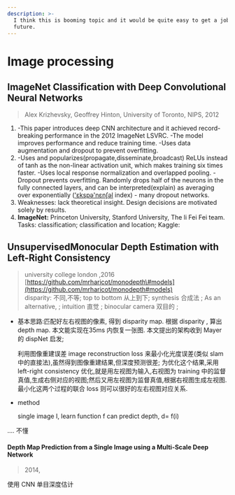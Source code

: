```yaml
---
description: >-
  I think this is booming topic and it would be quite easy to get a job in the
  future.
---
```


# Image processing

## ImageNet Classification with Deep Convolutional Neural Networks

> Alex Krizhevsky, Geoffrey Hinton, University of Toronto, NIPS, 2012

1. -This paper introduces deep CNN architecture and it achieved record-breaking performance in the 2012 ImageNet LSVRC. -The model improves performance and reduce training time. -Uses data augmentation and dropout to prevent overfitting.
2. -Uses and popularizes\(propagate,disseminate,broadcast\) ReLUs instead of tanh as the non-linear activation unit, which makes training six times faster. -Uses local response normalization and overlapped pooling. -Dropout prevents overfitting. Randomly drops half of the neurons in the fully connected layers, and can be interpreted\(explain\) as averaging over exponentially \(['ɛkspə'nɛnʃəl](cmd://Speak/_us_/exponential) index\) - many dropout networks.
3. Weaknesses: lack theoretical insight. Design decisions are motivated solely by results.
4. **ImageNet:** Princeton University, Stanford University, The li Fei Fei team. Tasks: classification; classification and location; Kaggle: 

## UnsupervisedMonocular Depth Estimation with Left-Right Consistency

> university college london ,2016 [https://github.com/mrharicot/monodepth\#models](https://github.com/mrharicot/monodepth#models)  
> disparity: 不同,不等; top to bottom 从上到下; synthesis 合成法 ; As an alternative, ; intuition 直觉 ; binocular camera 双目的 ;

* 基本思路:匹配好左右视图的像素, 得到 disparity map. 根据 disparity , 算出 depth map. 本文能实现在35ms 内恢复一张图. 本文提出的架构收到 Mayer 的 dispNet 启发;

  利用图像重建误差 image reconstruction loss 来最小化光度误差\(类似 slam 中的直接法\),虽然得到图像重建结果,但深度预测很差; 为优化这个结果,采用 left-right consistency 优化,就是用左视图为输入,右视图为 training 中的监督真值,生成右侧对应的视图;然后又用左视图为监督真值,根据右视图生成左视图. 最小化这两个过程的联合 loss 则可以很好的左右视图对应关系.  

* method

  single image I, learn function f can predict depth, d= f\(i\)

.... 不懂

#### Depth Map Prediction from a Single Image using a Multi-Scale Deep Network

> 2014,

使用 CNN 单目深度估计

